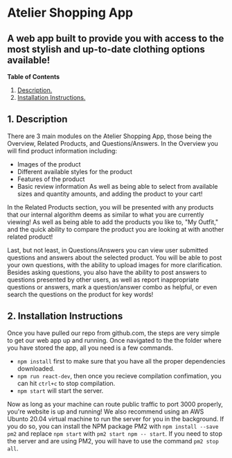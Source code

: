 # Atelier Shopping App

## A web app built to provide you with access to the most stylish and up-to-date clothing options available!

**Table of Contents**
1. [ Description. ](#desc)
2. [ Installation Instructions. ](#installation)


<a name="desc"></a>
## 1. Description
  There are 3 main modules on the Atelier Shopping App, those being the Overview, Related Products, and Questions/Answers. In the Overview you will find product information including:
  - Images of the product
  - Different available styles for the product
  - Features of the product
  - Basic review information
  As well as being able to select from available sizes and quantity amounts, and adding the product to your cart!

  In the Related Products section, you will be presented with any products that our internal algorithm deems as similar to what you are currently viewing! As well as being able to add the products you like to, "My Outfit," and the quick ability to compare the product you are looking at with another related product!

  Last, but not least, in Questions/Answers you can view user submitted questions and answers about the selected product. You will be able to post your own questions, with the ability to upload images for more clarification. Besides asking questions, you also have the ability to post answers to questions presented by other users, as well as report inappropriate questions or answers, mark a question/answer combo as helpful, or even search the questions on the product for key words!


<a name="installation"></a>
## 2. Installation Instructions
  Once you have pulled our repo from github.com, the steps are very simple to get our web app up and running. Once navigated to the the folder where you have stored the app, all you need is a few commands.

  * `npm install` first to make sure that you have all the proper dependencies downloaded.
  * `npm run react-dev`, then once you recieve compilation confimation, you can hit `ctrl+c` to stop compilation.
  * `npm start` will start the server.

  Now as long as your machine can route public traffic to port 3000 properly, you're website is up and running!
  We also recommend using an AWS Ubunto 20.04 virtual machine to run the server for you in the background. If you do so, you can install the NPM package PM2 with `npm install --save pm2` and replace `npm start` with `pm2 start npm -- start`. If you need to stop the server and are using PM2, you will have to use the command `pm2 stop all`.
